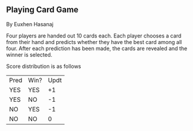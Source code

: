 
<h2>Playing Card Game</h2>
By Euxhen Hasanaj

Four players are handed out 10 cards each.
Each player chooses a card from their hand and  predicts  whether
they have the best card  among  all  four.  After each prediction
has been made, the cards are revealed and the winner is selected.

Score distribution is as follows

<table>
    <tr>
        <td>Pred</td>
        <td>Win?</td>
        <td>Updt</td>
    </tr>
    <tr>
        <td>YES</td>
        <td>YES</td>
        <td>+1</td>
    </tr>
    <tr>
        <td>YES</td>
        <td>NO</td>
        <td>-1</td>
    </tr>
    <tr>
        <td>NO</td>
        <td>YES</td>
        <td>-1</td>
    </tr>
    <tr>
        <td>NO</td>
        <td>NO</td>
        <td>0</td>
    </tr>
</table>
